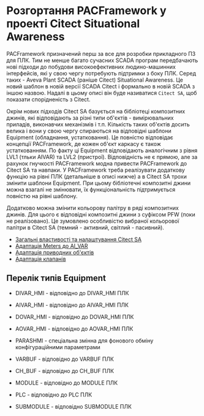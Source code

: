 # Розгортання PACFramework у проекті Citect Situational Awareness

PACFramework призначений перш за все для розробки прикладного ПЗ для ПЛК. Тим не менше багато сучасних SCADA програм передбачають нові підходи до побудови високоефективних людино-машинних інтерфейсів, які у свою чергу потребують підтримки з боку ПЛК. Серед таких - Aveva Plant SCADA (раніше Citect) Situational Awareness. Це новий шаблон в новій версії SCADA Citect і формально в новій SCADA з іншою назвою. Надалі в цьому описі він буде називатися `Citect SA`, щоб показати спорідненість з Citect.

Окрім нових підходів Citect SA базується на бібліотеці композитних джинів, які відповідають за різні типи об'єктів - вимірювальних приладів, виконавчих механізмів і т.п. Кількість таких об'єктів досить велика і вони у свою чергу спираються на відповідні шаблони Equipment (обладнання, устатковання). Це повністю відповідає концепції PACFramework, де кожен об'єкт каркасу є також устаткованням. По факту ці Equipment відповідають аналогічним з рівня LVL1 (тльки AIVAR) та LVL2 (пристрої). Відповідність не є прямою, але за рахунок гнучкості PACFramework модна привести  PACFramework до Citect SA та навпаки. У PACFramework треба реалізувати додаткову функцію на рівні ПЛК (детальніше в описі нижче) а в Citect SA трохи змінити шаблони Equipment. При цьому бібліотечні композитні джини можна взагалі не змінювати, їх функціональність підтримується повністю на рівні шаблону.

Додатково можна змінити кольорову палітру в ряді композитних джинів. Для цього є відповідні композитні джини з суфіксом PFW (поки не реалізовано). Це зумовлено особливістю вибраної кольорової палітри в Citect SA (темний - активний, світлий - пасивний).                     

- [Загальні властивості та налаштування Citect SA](cm_common.md)
- [Адаптація Meters до AI_VAR](cm_aivar.md)
- [Адаптація приводних об'єктів](cm_drive.md)
- [Адаптація клапанів](cm_valve.md)

## Перелік типів Equipment

- DIVAR_HMI - відповідно до DIVAR_HMI ПЛК

- AIVAR_HMI - відповідно до AIVAR_HMI ПЛК

- DOVAR_HMI - відповідно до DOVAR_HMI ПЛК

- AOVAR_HMI - відповідно до AOVAR_HMI ПЛК

- PARASHMI - спеціальна змінна для фонового обміну конфігураційними параметрами

- VARBUF - відповідно до VARBUF ПЛК

- CH_BUF - відповідно до CH_BUF ПЛК

- MODULE - відповідно до MODULE ПЛК

- PLC - відповідно до PLC ПЛК

- SUBMODULE - відповідно SUBMODULE ПЛК

  
